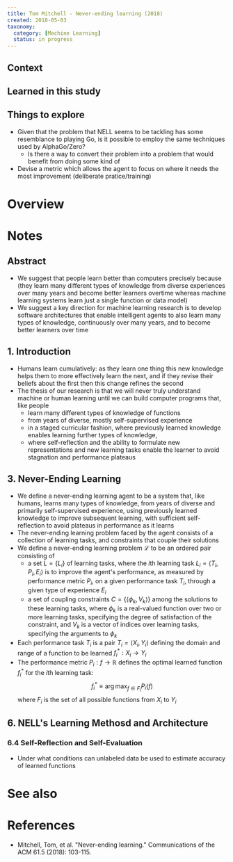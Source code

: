 ```yaml
---
title: Tom Mitchell - Never-ending learning (2018)
created: 2018-05-03
taxonomy:
  category: [Machine Learning]
  status: in progress
---
```


## Context

## Learned in this study

## Things to explore
* Given that the problem that NELL seems to be tackling has some resemblance to playing Go, is it possible to employ the same techniques used by AlphaGo/Zero?
	* Is there a way to convert their problem into a problem that would benefit from doing some kind of
* Devise a metric which allows the agent to focus on where it needs the most improvement (deliberate pratice/training)

# Overview

# Notes
## Abstract
* We suggest that people learn better than computers precisely because (they learn many different types of knowledge from diverse experiences over many years and become better learners overtime whereas machine learning systems learn just a single function or data model)
* We suggest a key direction for machine learning research is to develop software architectures that enable intelligent agents to also learn many types of knowledge, continuously over many years, and to become better learners over time

## 1. Introduction
* Humans learn cumulatively: as they learn one thing this new knowledge helps them to more effectively learn the next, and if they revise their beliefs about the first then this change refines the second
* The thesis of our research is that we will never truly understand machine or human learning until we can build computer programs that, like people
	* learn many different types of knowledge of functions
	* from years of diverse, mostly self-supervised experience
	* in a staged curricular fashion, where previously learned knowledge enables learning further types of knowledge,
	* where self-reflection and the ability to formulate new representations and new learning tasks enable the learner to avoid stagnation and performance plateaus

## 3. Never-Ending Learning
* We define a never-ending learning agent to be a system that, like humans, learns many types of knowledge, from years of diverse and primarily self-supervised experience, using previously learned knowledge to improve subsequent learning, with sufficient self-reflection to avoid plateaus in performance as it learns
* The never-ending learning problem faced by the agent consists of a collection of learning tasks, and constraints that couple their solutions
* We define a never-ending learning problem $\mathcal{L}$ to be an ordered pair consisting of
	* a set $L = \{L_i\}$ of learning tasks, where the $i$th learning task $L_i = \langle T_i, P_i, E_i \rangle$ is to improve the agent's performance, as measured by performance metric $P_i$, on a given performance task $T_i$, through a given type of experience $E_i$
	* a set of coupling constraints $C = \{\langle \phi_k, V_k \rangle\}$ among the solutions to these learning tasks, where $\phi_k$ is a real-valued function over two or more learning tasks, specifying the degree of satisfaction of the constraint, and $V_k$ is a vector of indices over learning tasks, specifying the arguments to $\phi_k$
* Each performance task $T_i$ is a pair $T_i = \langle X_i, Y_i \rangle$ defining the domain and range of a function to be learned $f_i^*: X_i \rightarrow Y_i$
* The performance metric $P_i: f \rightarrow \mathbb{R}$ defines the optimal learned function $f_i^*$ for the $i$th learning task:
$$
f_i^* \equiv \arg\max_{f \in F_i} P_i(f)
$$
where $F_i$ is the set of all possible functions from $X_i$ to $Y_i$

## 6. NELL's Learning Methosd and Architecture
### 6.4 Self-Reflection and Self-Evaluation
* Under what conditions can unlabeled data be used to estimate accuracy of learned functions

# See also

# References
* Mitchell, Tom, et al. "Never-ending learning." Communications of the ACM 61.5 (2018): 103-115.
